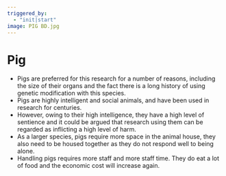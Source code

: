 ```yaml
---
triggered_by:
  - "init|start"
image: PIG BD.jpg
---
```

# Pig

-	Pigs are preferred for this research for a number of reasons, including the size of their organs and the fact there is a long history of using genetic modification with this species.
-	Pigs are highly intelligent and social animals, and have been used in research for centuries.
-	However, owing to their high intelligence, they have a high level of sentience and it could be argued that research using them can be regarded as inflicting a high level of harm. 
-	As a larger species, pigs require more space in the animal house, they also need to be housed together as they do not respond well to being alone.
-	Handling pigs requires more staff and more staff time. They do eat a lot of food and the economic cost will increase again.